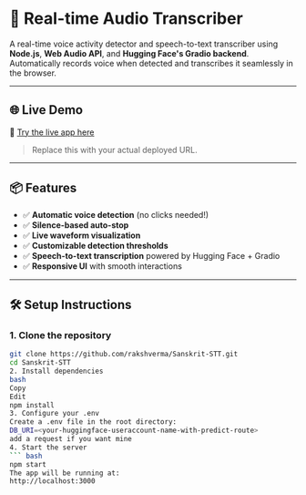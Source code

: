 # 🎤 Real-time Audio Transcriber

A real-time voice activity detector and speech-to-text transcriber using **Node.js**, **Web Audio API**, and **Hugging Face's Gradio backend**. Automatically records voice when detected and transcribes it seamlessly in the browser.

---

## 🌐 Live Demo

🔗 [Try the live app here](https://sanskrit-stt.onrender.com/)

> Replace this with your actual deployed URL.

---

## 📦 Features

- ✅ **Automatic voice detection** (no clicks needed!)
- ✅ **Silence-based auto-stop**
- ✅ **Live waveform visualization**
- ✅ **Customizable detection thresholds**
- ✅ **Speech-to-text transcription** powered by Hugging Face + Gradio
- ✅ **Responsive UI** with smooth interactions

---

## 🛠️ Setup Instructions

### 1. Clone the repository

```bash
git clone https://github.com/rakshverma/Sanskrit-STT.git
cd Sanskrit-STT
2. Install dependencies
bash
Copy
Edit
npm install
3. Configure your .env
Create a .env file in the root directory:
DB_URI=<your-huggingface-useraccount-name-with-predict-route>
add a request if you want mine
4. Start the server
``` bash
npm start
The app will be running at:
http://localhost:3000
```

